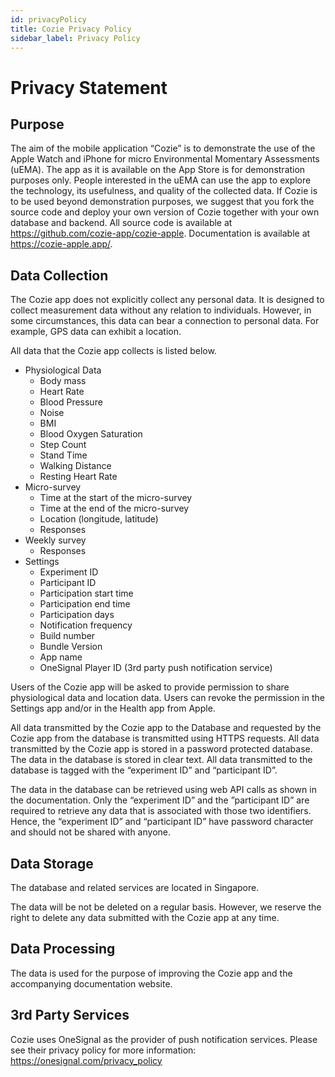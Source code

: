 ```yaml
---
id: privacyPolicy
title: Cozie Privacy Policy
sidebar_label: Privacy Policy
---
```


# Privacy Statement


## Purpose

The aim of the mobile application “Cozie” is to demonstrate the use of the Apple Watch and iPhone for micro Environmental Momentary Assessments (uEMA). The app as it is available on the App Store is for demonstration purposes only. People interested in the uEMA can use the app to explore the technology, its usefulness, and quality of the collected data. If Cozie is to be used beyond demonstration purposes, we suggest that you fork the source code and deploy your own version of Cozie together with your own database and backend. All source code is available at <https://github.com/cozie-app/cozie-apple>. Documentation is available at <https://cozie-apple.app/>. 

## Data Collection

The Cozie app does not explicitly collect any personal data. It is designed to collect measurement data without any relation to individuals. However, in some circumstances, this data can bear a connection to personal data. For example, GPS data can exhibit a location.

All data that the Cozie app collects is listed below. 

- Physiological Data
  - Body mass
  - Heart Rate
  - Blood Pressure
  - Noise
  - BMI
  - Blood Oxygen Saturation
  - Step Count
  - Stand Time
  - Walking Distance
  - Resting Heart Rate
- Micro-survey
  - Time at the start of the micro-survey
  - Time at the end of the micro-survey
  - Location (longitude, latitude)
  - Responses
- Weekly survey
  - Responses
- Settings
  - Experiment ID
  - Participant ID
  - Participation start time
  - Participation end time
  - Participation days
  - Notification frequency
  - Build number
  - Bundle Version
  - App name
  - OneSignal Player ID (3rd party push notification service)

Users of the Cozie app will be asked to provide permission to share physiological data and location data. Users can revoke the permission in the Settings app and/or in the Health app from Apple.

All data transmitted by the Cozie app to the Database and requested by the Cozie app from the database is transmitted using HTTPS requests. All data transmitted by the Cozie app is stored in a password protected database. The data in the database is stored in clear text. All data transmitted to the database is tagged with the “experiment ID” and “participant ID”.

The data in the database can be retrieved using web API calls as shown in the documentation. Only the “experiment ID” and the ”participant ID” are required to retrieve any data that is associated with those two identifiers. Hence, the “experiment ID” and “participant ID” have password character and should not be shared with anyone.

## Data Storage

The database and related services are located in Singapore.

The data will be not be deleted on a regular basis. However, we reserve the right to delete any data submitted with the Cozie app at any time.

## Data Processing

The data is used for the purpose of improving the Cozie app and the accompanying documentation website.

## 3rd Party Services

Cozie uses OneSignal as the provider of push notification services. Please see their privacy policy for more information: https://onesignal.com/privacy_policy


